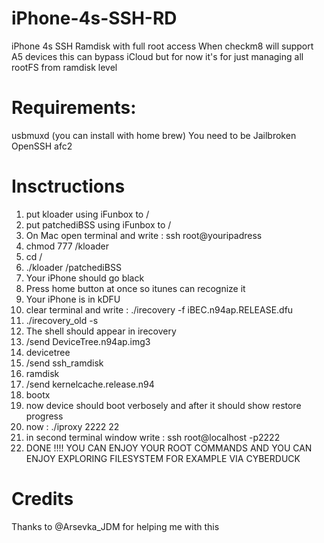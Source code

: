 # iPhone-4s-SSH-RD
iPhone 4s SSH Ramdisk with full root access 
When checkm8 will support A5 devices this can bypass iCloud but for now it's for just managing all rootFS from ramdisk level

# Requirements:
usbmuxd (you can install with home brew)
You need to be Jailbroken 
OpenSSH
afc2

# Insctructions 
1. put kloader using iFunbox to / 
2. put patchediBSS using iFunbox to /
3. On Mac open terminal and write : ssh root@youripadress
4. chmod 777 /kloader
5. cd /
6. ./kloader /patchediBSS
7. Your iPhone should go black 
8. Press home button at once so itunes can recognize it
9. Your iPhone is in kDFU
10. clear terminal and write : ./irecovery -f iBEC.n94ap.RELEASE.dfu
11. ./irecovery_old -s
12. The shell should appear in irecovery
13. /send DeviceTree.n94ap.img3
14. devicetree
15. /send ssh_ramdisk
16. ramdisk
17. /send kernelcache.release.n94
18. bootx
19. now device should boot verbosely and after it should show restore progress
20. now : ./iproxy 2222 22
21. in second terminal window write : ssh root@localhost -p2222
22. DONE !!!! YOU CAN ENJOY YOUR ROOT COMMANDS AND YOU CAN ENJOY EXPLORING FILESYSTEM FOR EXAMPLE VIA CYBERDUCK

# Credits 
Thanks to @Arsevka_JDM for helping me with this 

